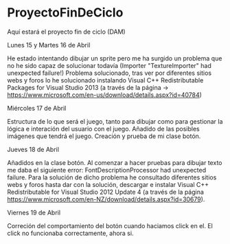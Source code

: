 # ProyectoFinDeCiclo
Aquí estará el proyecto fin de ciclo (DAM)

Lunes 15 y Martes 16 de Abril

He estado intentando dibujar un sprite pero me ha surgido un problema que no he sido capaz de solucionar todavía (Importer "TextureImporter" had unexpected failure!)
Problema solucionado, tras ver por diferentes sitios webs y foros lo he solucionado instalando Visual C++ Redistributable Packages for Visual Studio 2013 (a través de la página -> https://www.microsoft.com/en-us/download/details.aspx?id=40784)

Miércoles 17 de Abril

Estructura de lo que será el juego, tanto para dibujar como para gestionar la lógica e interación del usuario con el juego.
Añadido de las posibles imágenes que tendrá el juego.
Creación y prueba de mi clase botón.

Jueves 18 de Abril

Añadidos en la clase botón.
Al comenzar a hacer pruebas para dibujar texto me daba el siguiente error: FontDescriptionProcessor had unexpected failure. Para la solución de dicho problema he consultado diferentes sitios webs y foros hasta dar con la solución, descargar e instalar Visual C++ Redistributable for Visual Studio 2012 Update 4 (a través de la página https://www.microsoft.com/en-NZ/download/details.aspx?id=30679).

Viernes 19 de Abril

Correción del comportamiento del botón cuando haciamos click en el. El click no funcionaba correctamente, ahora si.
